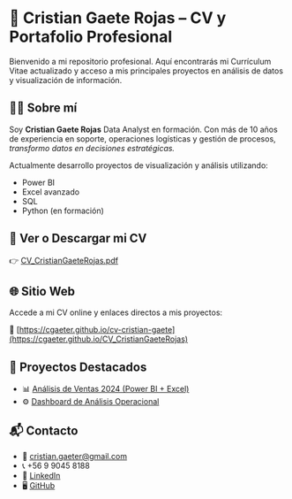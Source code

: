 # 📄 Cristian Gaete Rojas – CV y Portafolio Profesional

Bienvenido a mi repositorio profesional. Aquí encontrarás mi Currículum Vitae actualizado y acceso a mis principales proyectos en análisis de datos y visualización de información.

## 👨‍💻 Sobre mí

Soy **Cristian Gaete Rojas** Data Analyst en formación. Con más de 10 años de experiencia en soporte, operaciones logísticas y gestión de procesos, *transformo datos en decisiones estratégicas.*

Actualmente desarrollo proyectos de visualización y análisis utilizando:

- Power BI
- Excel avanzado
- SQL
- Python (en formación)

## 📎 Ver o Descargar mi CV

👉 [CV_CristianGaeteRojas.pdf](CV_CristianGaeteRojas.pdf)

## 🌐 Sitio Web

Accede a mi CV online y enlaces directos a mis proyectos:

🔗 [https://cgaeter.github.io/cv-cristian-gaete](https://cgaeter.github.io/CV_CristianGaeteRojas)

## 🧩 Proyectos Destacados

- 📊 [Análisis de Ventas 2024 (Power BI + Excel)](https://cgaeter.github.io/Analisis-Ventas-2024/)
- ⚙️ [Dashboard de Análisis Operacional](https://cgaeter.github.io/Dashboard-Analisis-Operacionales/)

## 📬 Contacto

- 📧 cristian.gaeter@gmail.com  
- 📞 +56 9 9045 8188  
- 💼 [LinkedIn](https://linkedin.com/in/cgaeter)  
- 🖥️ [GitHub](https://github.com/cgaeter)
